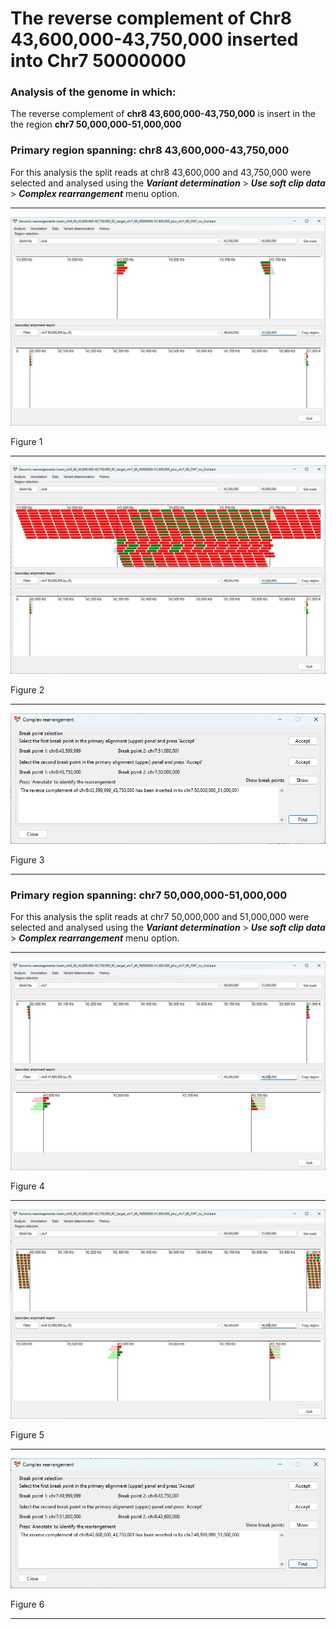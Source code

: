 # The reverse complement of Chr8 43,600,000-43,750,000  inserted into Chr7 50000000

### Analysis of the genome in which: 

The reverse complement of **chr8 43,600,000-43,750,000** is insert in the the region **chr7 50,000,000-51,000,000**

### Primary region spanning: chr8 43,600,000-43,750,000 

For this analysis the split reads at chr8 43,600,000 and 43,750,000 were selected and analysed using the ___Variant determination___ > ___Use soft clip data___ > ___Complex rearrangement___ menu option.<hr />

![image](images/insert_chr8_60_43,600,000-43,750,000_RC_target_chr7_60_50000000-51,000,000_plus_chr7_60_ONT_no_2nd_1.jpg)

Figure 1

<hr />

![image](images/insert_chr8_60_43,600,000-43,750,000_RC_target_chr7_60_50000000-51,000,000_plus_chr7_60_ONT_no_2nd_1_all.jpg)

Figure 2

<hr />

![image](images/insert_chr8_60_43,600,000-43,750,000_RC_target_chr7_60_50000000-51,000,000_plus_chr7_60_ONT_no_2nd_1_results.jpg)

Figure 3

<hr />

### Primary region spanning: chr7 50,000,000-51,000,000 

For this analysis the split reads at chr7 50,000,000 and 51,000,000 were selected and analysed using the ___Variant determination___ > ___Use soft clip data___ > ___Complex rearrangement___ menu option.<hr />

![image](images/insert_chr8_60_43,600,000-43,750,000_RC_target_chr7_60_50000000-51,000,000_plus_chr7_60_ONT_no_2nd_2.jpg)

Figure 4

<hr />

![image](images/insert_chr8_60_43,600,000-43,750,000_RC_target_chr7_60_50000000-51,000,000_plus_chr7_60_ONT_no_2nd_2_all.jpg)

Figure 5

<hr />

![image](images/insert_chr8_60_43,600,000-43,750,000_RC_target_chr7_60_50000000-51,000,000_plus_chr7_60_ONT_no_2nd_2_results.jpg)

Figure 6

<hr />


